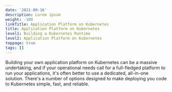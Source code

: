 ```yaml
---
date: '2021-09-16'
description: Lorem ipsum
weight: -100
linkTitle: Application Platform on Kubernetes
title: Application Platform on Kubernetes
level1: Building a Kubernetes Runtime
level2: Application Platform on Kubernetes
toppage: true
tags: []
---
```


Building your own application platform on Kubernetes can be a massive undertaking, and if your operational needs call for a full-fledged platform to run your applications, it's often better to use a dedicated, all-in-one solution. There's a number of options designed to make deploying you code to Kubernetes simple, fast, and reliable. 